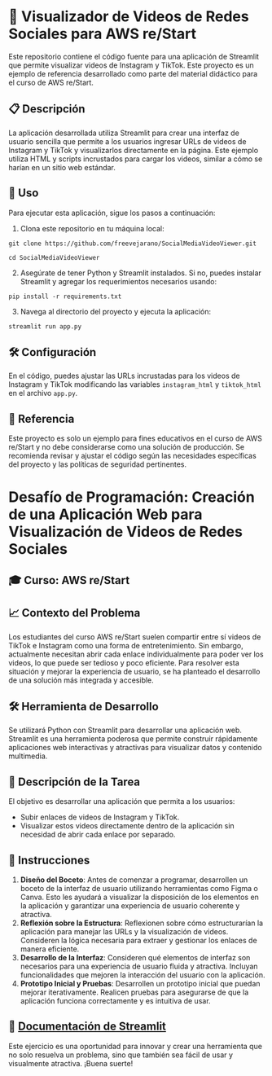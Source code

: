 # 🎥 Visualizador de Videos de Redes Sociales para AWS re/Start

Este repositorio contiene el código fuente para una aplicación de Streamlit que permite visualizar videos de Instagram y TikTok. Este proyecto es un ejemplo de referencia desarrollado como parte del material didáctico para el curso de AWS re/Start.

## 📋 Descripción

La aplicación desarrollada utiliza Streamlit para crear una interfaz de usuario sencilla que permite a los usuarios ingresar URLs de videos de Instagram y TikTok y visualizarlos directamente en la página. Este ejemplo utiliza HTML y scripts incrustados para cargar los videos, similar a cómo se harían en un sitio web estándar.

## 🚀 Uso

Para ejecutar esta aplicación, sigue los pasos a continuación:

1. Clona este repositorio en tu máquina local:

```
git clone https://github.com/freevejarano/SocialMediaVideoViewer.git
```

```
cd SocialMediaVideoViewer
```

2. Asegúrate de tener Python y Streamlit instalados. Si no, puedes instalar Streamlit y agregar los requerimientos necesarios usando:

```
pip install -r requirements.txt
```

3. Navega al directorio del proyecto y ejecuta la aplicación:

```
streamlit run app.py
```

## 🛠️ Configuración

En el código, puedes ajustar las URLs incrustadas para los videos de Instagram y TikTok modificando las variables `instagram_html` y `tiktok_html` en el archivo `app.py`.

## 📖 Referencia

Este proyecto es solo un ejemplo para fines educativos en el curso de AWS re/Start y no debe considerarse como una solución de producción. Se recomienda revisar y ajustar el código según las necesidades específicas del proyecto y las políticas de seguridad pertinentes.


# Desafío de Programación: Creación de una Aplicación Web para Visualización de Videos de Redes Sociales

## 🎓 Curso: AWS re/Start

## 📈 Contexto del Problema
Los estudiantes del curso AWS re/Start suelen compartir entre sí videos de TikTok e Instagram como una forma de entretenimiento. Sin embargo, actualmente necesitan abrir cada enlace individualmente para poder ver los videos, lo que puede ser tedioso y poco eficiente. Para resolver esta situación y mejorar la experiencia de usuario, se ha planteado el desarrollo de una solución más integrada y accesible.

## 🛠️ Herramienta de Desarrollo
Se utilizará Python con Streamlit para desarrollar una aplicación web. Streamlit es una herramienta poderosa que permite construir rápidamente aplicaciones web interactivas y atractivas para visualizar datos y contenido multimedia.

## 📌 Descripción de la Tarea
El objetivo es desarrollar una aplicación que permita a los usuarios:
- Subir enlaces de videos de Instagram y TikTok.
- Visualizar estos videos directamente dentro de la aplicación sin necesidad de abrir cada enlace por separado.

## 🚀 Instrucciones
1. **Diseño del Boceto**: Antes de comenzar a programar, desarrollen un boceto de la interfaz de usuario utilizando herramientas como Figma o Canva. Esto les ayudará a visualizar la disposición de los elementos en la aplicación y garantizar una experiencia de usuario coherente y atractiva.
2. **Reflexión sobre la Estructura**: Reflexionen sobre cómo estructurarían la aplicación para manejar las URLs y la visualización de videos. Consideren la lógica necesaria para extraer y gestionar los enlaces de manera eficiente.
3. **Desarrollo de la Interfaz**: Consideren qué elementos de interfaz son necesarios para una experiencia de usuario fluida y atractiva. Incluyan funcionalidades que mejoren la interacción del usuario con la aplicación.
4. **Prototipo Inicial y Pruebas**: Desarrollen un prototipo inicial que puedan mejorar iterativamente. Realicen pruebas para asegurarse de que la aplicación funciona correctamente y es intuitiva de usar.

## 📓 [Documentación de Streamlit](https://docs.streamlit.io/)

Este ejercicio es una oportunidad para innovar y crear una herramienta que no solo resuelva un problema, sino que también sea fácil de usar y visualmente atractiva. ¡Buena suerte!

